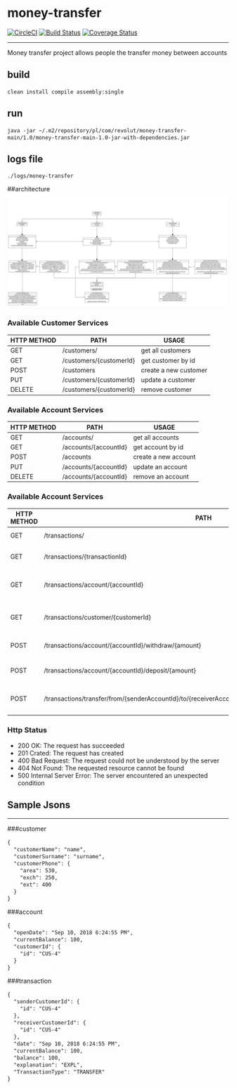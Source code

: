 # money-transfer 

[![CircleCI](https://circleci.com/gh/burakfahri/money-transfer.svg?style=svg)](https://circleci.com/gh/burakfahri/money-transfer) [![Build Status](https://travis-ci.org//burakfahri/money-transfer.svg?branch=master)](https://travis-ci.org/burakfahri/money-transfer) [![Coverage Status](https://coveralls.io/repos/github/burakfahri/money-transfer/badge.svg?branch=master)](https://coveralls.io/github/burakfahri/money-transfer?branch=master)

---
Money transfer project allows people the transfer money between accounts

## build

```
clean install compile assembly:single
```
## run

```
java -jar ~/.m2/repository/pl/com/revolut/money-transfer-main/1.0/money-transfer-main-1.0-jar-with-dependencies.jar
```
## logs file
```
./logs/money-transfer
```
##architecture
![model architecture](/docs/model.png)
### Available Customer Services

| HTTP METHOD | PATH | USAGE |
| -----------| ------ | ------ |
| GET | /customers/ | get all customers | 
| GET | /customers/{customerId} | get customer by id | 
| POST | /customers | create a new customer | 
| PUT | /customers/{customerId} | update a customer | 
| DELETE | /customers/{customerId} | remove customer | 

### Available Account Services

| HTTP METHOD | PATH | USAGE |
| -----------| ------ | ------ |
| GET | /accounts/ | get all accounts | 
| GET | /accounts/{accountId} | get account by id | 
| POST | /accounts | create a new account | 
| PUT | /accounts/{accountId} | update an account | 
| DELETE | /accounts/{accountId} | remove an account | 

### Available Account Services

| HTTP METHOD | PATH | USAGE |
| -----------| ------ | ------ |
| GET | /transactions/ | get all transactions | 
| GET | /transactions/{transactionId} | get transaction by id | 
| GET | /transactions/account/{accountId} | get transaction by account id |
| GET | /transactions/customer/{customerId} | get transaction by customer id | 
| POST | /transactions/account/{accountId}/withdraw/{amount} | withdraw money from account | 
| POST | /transactions/account/{accountId}/deposit/{amount} | deposit money from account | 
| POST | /transactions/transfer/from/{senderAccountId}/to/{receiverAccountId}/amount/{amount}/comment/{comment} | transfer money from one acount to another | 

### Http Status
- 200 OK: The request has succeeded
- 201 Crated: The request has created
- 400 Bad Request: The request could not be understood by the server 
- 404 Not Found: The requested resource cannot be found
- 500 Internal Server Error: The server encountered an unexpected condition 

## Sample Jsons
___

###customer
```
{
  "customerName": "name",
  "customerSurname": "surname",
  "customerPhone": {
    "area": 530,
    "exch": 250,
    "ext": 400
  }
}
```
###account
```
{
  "openDate": "Sep 10, 2018 6:24:55 PM",
  "currentBalance": 100,
  "customerId": {
    "id": "CUS-4"
  }
}
```
###transaction
```
{
  "senderCustomerId": {
    "id": "CUS-4"
  },
  "receiverCustomerId": {
    "id": "CUS-4"
  },
  "date": "Sep 10, 2018 6:24:55 PM",  
  "currentBalance": 100,
  "balance": 100,
  "explanation": "EXPL",
  "TransactionType": "TRANSFER"
}
```
